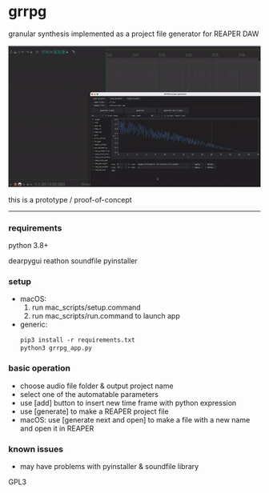 # grrpg
granular synthesis implemented as a project file generator for REAPER DAW

![screenshot.gif](screenshot.gif)

this is a prototype / proof-of-concept 

---

### requirements
python 3.8+

dearpygui
reathon
soundfile
pyinstaller

### setup
* macOS:
	1. run mac_scripts/setup.command 
	2. run mac_scripts/run.command to launch app
* generic:
	```
	pip3 install -r requirements.txt
	python3 grrpg_app.py
	```

### basic operation
* choose audio file folder & output project name
* select one of the automatable parameters
* use \[add\] button to insert new time frame with python expression
* use \[generate\] to make a REAPER project file
* macOS: use \[generate next and open\] to make a file with a new name and open it in REAPER

### known issues
* may have problems with pyinstaller & soundfile library

GPL3